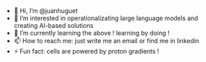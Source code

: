 - 👋 Hi, I’m @juanhuguet
- 👀 I’m interested in operationalizating large language models and creating AI-based solutions
- 🌱 I’m currently learning the above ! learning by doing ! 
- 📫 How to reach me: just write me an email or find me in linkedin
- ⚡ Fun fact: cells are powered by proton gradients !
